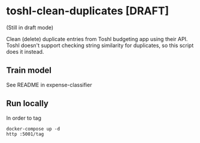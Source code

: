 # toshl-clean-duplicates [DRAFT]

(Still in draft mode)

Clean (delete) duplicate entries from Toshl budgeting app using their API. 
Toshl doesn't support checking string similarity for duplicates, so this script does it instead.

## Train model

See README in expense-classifier

## Run locally

In order to tag 
```shell script
docker-compose up -d
http :5001/tag
```
